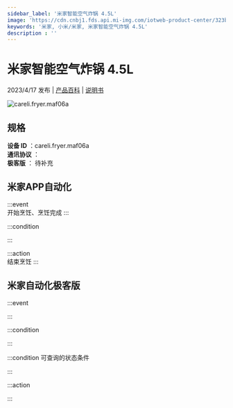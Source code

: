 ```yaml
---
sidebar_label: '米家智能空气炸锅 4.5L'
image: 'https://cdn.cnbj1.fds.api.mi-img.com/iotweb-product-center/323b39c2945bf6dd065b164f79507b63_1668047432597.png?GalaxyAccessKeyId=AKVGLQWBOVIRQ3XLEW&Expires=9223372036854775807&Signature=Z4cjalaS4XYazcP7wbYJgi2AB04='
keywords: '米家, 小米/米家, 米家智能空气炸锅 4.5L'
description : ''
---
```

# 米家智能空气炸锅 4.5L

2023/4/17 发布 | [产品百科](https://home.mi.com/webapp/content/baike/product/index.html?model=careli.fryer.maf06a/) | [说明书](https://home.mi.com/views/introduction.html?model=careli.fryer.maf06a&region=cn)

![careli.fryer.maf06a](https://cdn.cnbj1.fds.api.mi-img.com/iotweb-product-center/323b39c2945bf6dd065b164f79507b63_1668047432597.png?GalaxyAccessKeyId=AKVGLQWBOVIRQ3XLEW&Expires=9223372036854775807&Signature=Z4cjalaS4XYazcP7wbYJgi2AB04=)

## 规格  
> 
**设备 ID** ：careli.fryer.maf06a  
**通讯协议** ：  
**极客版**  ： 待补充 


## 米家APP自动化  

:::event  
开始烹饪、烹饪完成
:::

:::condition  

:::

:::action   
结束烹饪
:::

## 米家自动化极客版  

:::event  

:::

:::condition  

:::

:::condition 可查询的状态条件  

:::

:::action  

:::

        
